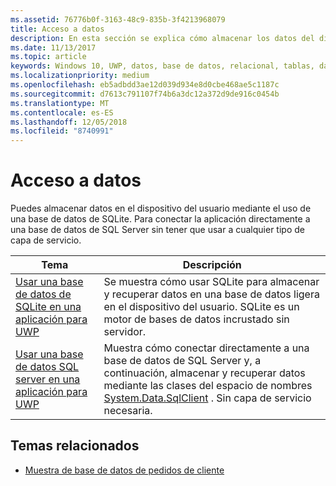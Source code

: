 ```yaml
---
ms.assetid: 76776b0f-3163-48c9-835b-3f4213968079
title: Acceso a datos
description: En esta sección se explica cómo almacenar los datos del dispositivo en una base de datos privada mediante la asignación relacional de objetos en aplicaciones para la Plataforma universal de Windows (UWP).
ms.date: 11/13/2017
ms.topic: article
keywords: Windows 10, UWP, datos, base de datos, relacional, tablas, data, database, relational, tables, sqlite
ms.localizationpriority: medium
ms.openlocfilehash: eb5adbdd3ae12d039d934e8d0cbe468ae5c1187c
ms.sourcegitcommit: d7613c791107f74b6a3dc12a372d9de916c0454b
ms.translationtype: MT
ms.contentlocale: es-ES
ms.lasthandoff: 12/05/2018
ms.locfileid: "8740991"
---
```

# <a name="data-access"></a>Acceso a datos

Puedes almacenar datos en el dispositivo del usuario mediante el uso de una base de datos de SQLite. Para conectar la aplicación directamente a una base de datos de SQL Server sin tener que usar a cualquier tipo de capa de servicio.

| Tema | Descripción|
|-------|------------|
| [Usar una base de datos de SQLite en una aplicación para UWP](sqlite-databases.md) | Se muestra cómo usar SQLite para almacenar y recuperar datos en una base de datos ligera en el dispositivo del usuario. SQLite es un motor de bases de datos incrustado sin servidor. |
| [Usar una base de datos SQL server en una aplicación para UWP](sql-server-databases.md) | Muestra cómo conectar directamente a una base de datos de SQL Server y, a continuación, almacenar y recuperar datos mediante las clases del espacio de nombres [System.Data.SqlClient](https://msdn.microsoft.com/library/system.data.sqlclient.aspx) . Sin capa de servicio necesaria. |

## <a name="related-topics"></a>Temas relacionados

* [Muestra de base de datos de pedidos de cliente](https://github.com/Microsoft/Windows-appsample-customers-orders-database)
